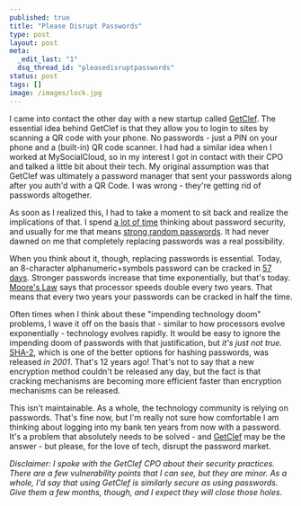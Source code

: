 ```yaml
--- 
published: true
title: "Please Disrupt Passwords"
type: post
layout: post
meta: 
  _edit_last: "1"
  dsq_thread_id: "pleasedisruptpasswords"
status: post
tags: []
image: /images/lock.jpg
---
```


I came into contact the other day with a new startup called [GetClef](https://getclef.com).  The essential idea behind GetClef is that they allow you to login to sites by scanning a QR code with your phone.  No passwords - just a PIN on your phone and a (built-in) QR code scanner.  I had had a similar idea when I worked at MySocialCloud, so in my interest I got in contact with their CPO and talked a little bit about their tech.  My original assumption was that GetClef was ultimately a password manager that sent your passwords along after you auth'd with a QR Code. I was wrong - they're getting rid of passwords altogether.

As soon as I realized this, I had to take a moment to sit back and realize the implications of that.  I spend [a lot of time](joewegner.com/blog/passwords-part-1-how-they-get-hacked) thinking about password security, and usually for me that means [strong random passwords](joewegner.com/blog/passwords-part-2-your-password-policy/).  It had never dawned on me that completely replacing passwords was a real possibility.

When you think about it, though, replacing passwords is essential.  Today, an 8-character alphanumeric+symbols password can be cracked in [57 days](https://howsecureismypassword.net).  Stronger passwords increase that time exponentially, but that's today.  [Moore's Law](https://en.wikipedia.org/wiki/Moore's_law) says that processor speeds double every two years.  That means that every two years your passwords can be cracked in half the time.

Often times when I think about these "impending technology doom" problems, I wave it off on the basis that - similar to how processors evolve exponentially - technology evolves rapidly.  It would be easy to ignore the impending doom of passwords with that justification, but *it's just not true.*  [SHA-2](https://en.wikipedia.org/wiki/SHA-2), which is one of the better options for hashing passwords, was released *in 2001*.  That's 12 years ago!  That's not to say that a new encryption method couldn't be released any day, but the fact is that cracking mechanisms are becoming more efficient faster than encryption mechanisms can be released.

This isn't maintainable.  As a whole, the technology community is relying on passwords.  That's fine now, but I'm really not sure how comfortable I am thinking about logging into my bank ten years from now with a password.  It's a problem that absolutely needs to be solved - and [GetClef](https://getclef.com) may be the answer - but please, for the love of tech, disrupt the password market.

*Disclaimer:  I spoke with the GetClef CPO about their security practices.  There are a few vulnerability points that I can see, but they are minor.  As a whole, I'd say that using GetClef is similarly secure as using passwords. Give them a few months, though, and I expect they will close those holes.*